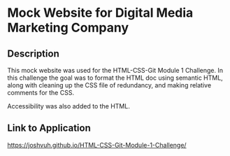 # Mock Website for Digital Media Marketing Company

## Description

This mock website was used for the HTML-CSS-Git Module 1 Challenge. In this challenge the goal was to format the HTML doc using semantic HTML, along with cleaning up the CSS file of redundancy, and making relative comments for the CSS.

Accessibility was also added to the HTML.

## Link to Application

https://joshvuh.github.io/HTML-CSS-Git-Module-1-Challenge/

